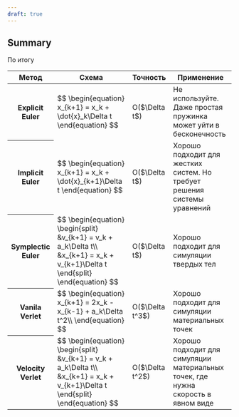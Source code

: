 ```yaml
---
draft: true
---
```


## Summary

<div>
По итогу 


<table class="table">
  <thead>
    <tr>
      <th scope="col">Метод</th>
      <th scope="col">Cхема</th>
      <th scope="col">Точность</th>
      <th scope="col">Применение</th>
    </tr>
  </thead>
  <tbody>
    <tr>
      <th scope="row"> Explicit Euler </th>
        <td>
        $$
        \begin{equation}
            x_{k+1} = x_k + \dot{x}_k\Delta t
        \end{equation}
        $$
        </td>
        <td>
            O($\Delta t$)
        </td>
        <td>
            Не используйте. Даже простая пружинка может уйти в бесконечность
        </td>
    </tr>
    <tr>
      <th scope="row">Implicit Euler</th>
        <td>
        $$
        \begin{equation}
            x_{k+1} = x_k + \dot{x}_{k+1}\Delta t
        \end{equation}
        $$
        </td>
        <td>
            O($\Delta t$)
        </td>
        <td>
            Хорошо подходит для жестких систем. Но требует решения системы уравнений
        </td>
    </tr>
    <tr>
      <th scope="row">Symplectic Euler</th>
      <td>
      $$
        \begin{equation}
            \begin{split}
                &v_{k+1} = v_k + a_k\Delta t\\
                &x_{k+1} = x_k + v_{k+1}\Delta t
            \end{split}
        \end{equation}
        $$
      </td>
      <td>
        O($\Delta t$)
      </td>
        <td>
            Хорошо подходит для симуляции твердых тел
        </td>
    </tr>
    <tr>
      <th scope="row"> Vanila Verlet</th>
        <td>
        $$
            \begin{equation}
                x_{k+1} = 2x_k - x_{k-1} + a_k\Delta t^2\\
            \end{equation}
            $$
        </td>
        <td>
            O($\Delta t^3$)
        </td>
        <td>
            Хорошо подходит для симуляции материальных точек
        </td>
    </tr>
    <tr>
      <th scope="row"> Velocity Verlet </th>
        <td>
            $$
            \begin{equation}
                \begin{split}
                    &v_{k+1} = v_k + a_k\Delta t\\
                    &x_{k+1} = x_k + v_{k+1}\Delta t
                \end{split}
            \end{equation}
            $$
        </td>
        <td>
            O($\Delta t^2$)
        </td>
        <td>
            Хорошо подходит для симуляции материальных точек, где нужна скорость в явном виде
        </td>
    </tr>
  </tbody>
</table>

</div>